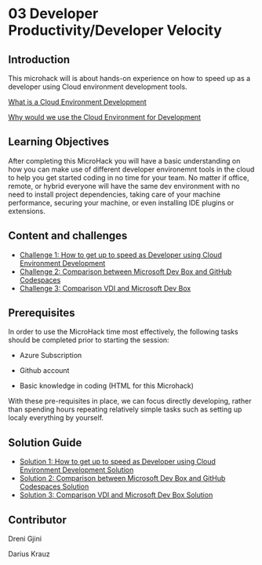 # **03 Developer Productivity/Developer Velocity**

## Introduction

This microhack will is about hands-on experience on how to speed up as a developer using Cloud environment development tools.

[What is a Cloud Environment Development](https://www.cloudshare.com/virtual-it-labs-glossary/cloud-development-environment/) 

[Why would we use the Cloud Environment for Development](https://www.itprotoday.com/development-techniques-and-management/who-needs-or-doesn-t-need-cloud-ides) 


## Learning Objectives

After completing this MicroHack you will have a basic understanding on how you can make use of different developer environemnt tools in the cloud to help you
get started coding in no time for your team. No matter if office, remote, or hybrid everyone will have the same dev environment with no need to install project
dependencies, taking care of your machine performance, securing your machine, or even installing IDE plugins or extensions.

## **Content and challenges**

- [Challenge 1: How to get up to speed as Developer using Cloud Environment Development](challenges/01-How-to-get-up-to-speed-as-Developer-using-Cloud-Environment-Development.md)
- [Challenge 2: Comparison between Microsoft Dev Box and GitHub Codespaces](challenges/02-Comparison-between-Microsoft-Dev-Box-and-Github-Codespaces.md)
- [Challenge 3: Comparison VDI and Microsoft Dev Box](challenges/03-Comparison-VDI-and-microsoft-dev-box.md)

## Prerequisites

In order to use the MicroHack time most effectively, the following tasks should be completed prior to starting the session: 

- Azure Subscription 

- Github account 

- Basic knowledge in coding (HTML for this Microhack) 

With these pre-requisites in place, we can focus directly developing, rather than spending hours repeating relatively simple tasks such as setting up localy everything by yourself. 

## **Solution Guide**

- [Solution 1: How to get up to speed as Developer using Cloud Environment Development Solution](solutionguide/01-How-to-get-up-to-speed-as-Developer-using-Cloud-Environment-Development-Solution.md)
- [Solution 2: Comparison between Microsoft Dev Box and GitHub Codespaces Solution](solutionguide/02-Comparison-between-Microsoft-Dev-Box-and-Github-Codespaces-Solution.md)
- [Solution 3: Comparison VDI and Microsoft Dev Box Solution](solutionguide/03-Comparison-VDI-Microsoft-Dev-Box.md)


## Contributor 

Dreni Gjini 

Darius Krauz


